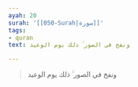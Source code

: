 ```yaml
---
ayah: 20
surah: '[[050-Surah|سورة]]'
tags:
- quran
text: ونفخ في الصور ۚ ذلك يوم الوعيد

---
```

> ونفخ في الصور ۚ ذلك يوم الوعيد
